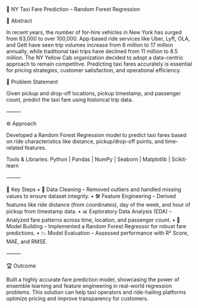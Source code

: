 🚖 NY Taxi Fare Prediction – Random Forest Regression

📌 Abstract

In recent years, the number of for-hire vehicles in New York has surged from 63,000 to over 100,000. App-based ride services like Uber, Lyft, OLA, and Gett have seen trip volumes increase from 6 million to 17 million annually, while traditional taxi trips have declined from 11 million to 8.5 million.
The NY Yellow Cab organization decided to adopt a data-centric approach to remain competitive. Predicting taxi fares accurately is essential for pricing strategies, customer satisfaction, and operational efficiency.

🎯 Problem Statement

Given pickup and drop-off locations, pickup timestamp, and passenger count, predict the taxi fare using historical trip data.

⸻

⚙ Approach

Developed a Random Forest Regression model to predict taxi fares based on ride characteristics like distance, pickup/drop-off points, and time-related features.

Tools & Libraries:
Python | Pandas | NumPy | Seaborn | Matplotlib | Scikit-learn

⸻

🔑 Key Steps
	•	🧹 Data Cleaning – Removed outliers and handled missing values to ensure dataset integrity.
	•	🛠 Feature Engineering – Derived features like ride distance (from coordinates), day of the week, and hour of pickup from timestamp data.
	•	📊 Exploratory Data Analysis (EDA) – Analyzed fare patterns across time, location, and passenger count.
	•	🌲 Model Building – Implemented a Random Forest Regressor for robust fare predictions.
	•	📉 Model Evaluation – Assessed performance with R² Score, MAE, and RMSE.

⸻

🏆 Outcome

Built a highly accurate fare prediction model, showcasing the power of ensemble learning and feature engineering in real-world regression problems.
This solution can help taxi operators and ride-hailing platforms optimize pricing and improve transparency for customers.
